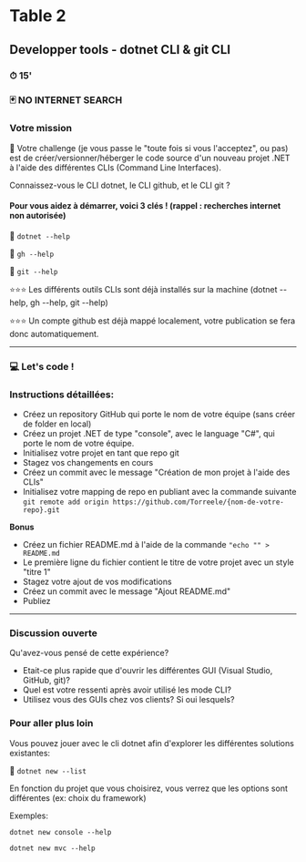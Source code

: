 # Table 2
## Developper tools - dotnet CLI & git CLI

### ⏱ 15' 

### 🃏 NO INTERNET SEARCH

### Votre mission
🔨 Votre challenge (je vous passe le "toute fois si vous l'acceptez", ou pas) est de créer/versionner/héberger le code source d'un nouveau projet .NET à l'aide des différentes CLIs (Command Line Interfaces).

Connaissez-vous le CLI dotnet, le CLI github, et le CLI git ?

#### Pour vous aidez à démarrer, voici 3 clés ! (rappel : recherches internet non autorisée)

🔑 ```dotnet --help```

🔑 ```gh --help```

🔑 ```git --help```

⭐⭐⭐ Les différents outils CLIs sont déjà installés sur la machine (dotnet --help, gh --help, git --help)

⭐⭐⭐ Un compte github est déjà mappé localement, votre publication se fera donc automatiquement. 

---


### 💻 Let's code !
### Instructions détaillées:
- Créez un repository GitHub qui porte le nom de votre équipe (sans créer de folder en local)
- Créez un projet .NET de type "console", avec le language "C#", qui porte le nom de votre équipe.
- Initialisez votre projet en tant que repo git
- Stagez vos changements en cours
- Créez un commit avec le message "Création de mon projet à l'aide des CLIs"
- Initialisez votre mapping de repo en publiant avec la commande suivante ```git remote add origin https://github.com/Torreele/{nom-de-votre-repo}.git``` 

**Bonus**
- Créez un fichier README.md à l'aide de la commande ```"echo "" > README.md```
- Le première ligne du fichier contient le titre de votre projet avec un style "titre 1"
- Stagez votre ajout de vos modifications
- Créez un commit avec le message "Ajout README.md"
- Publiez

---

### Discussion ouverte
Qu'avez-vous pensé de cette expérience?
- Etait-ce plus rapide que d'ouvrir les différentes GUI (Visual Studio, GitHub, git)?
- Quel est votre ressenti après avoir utilisé les mode CLI?
- Utilisez vous des GUIs chez vos clients? Si oui lesquels?

### Pour aller plus loin
Vous pouvez jouer avec le cli dotnet afin d'explorer les différentes solutions existantes:

🔑 ```dotnet new --list```

En fonction du projet que vous choisirez, vous verrez que les options sont différentes (ex: choix du framework)

Exemples:

```dotnet new console --help```

```dotnet new mvc --help```


